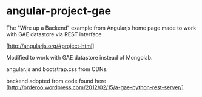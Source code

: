 angular-project-gae
===================

The "Wire up a Backend" example from Angularjs home page made to work with GAE datastore via REST interface

[http://angularjs.org/#project-html]

Modified to work with GAE datastore instead of Mongolab.

angular.js and bootstrap.css from CDNs.

backend adopted from code found here 
[http://orderoo.wordpress.com/2012/02/15/a-gae-python-rest-server/]

